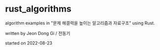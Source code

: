 # rust_algorithms
algorithm examples in 
"문제 해결력을 높이는 알고리즘과 자료구조" 
using Rust.

written by Jeon Dong Gi / 전동기

started on 2022-08-23
